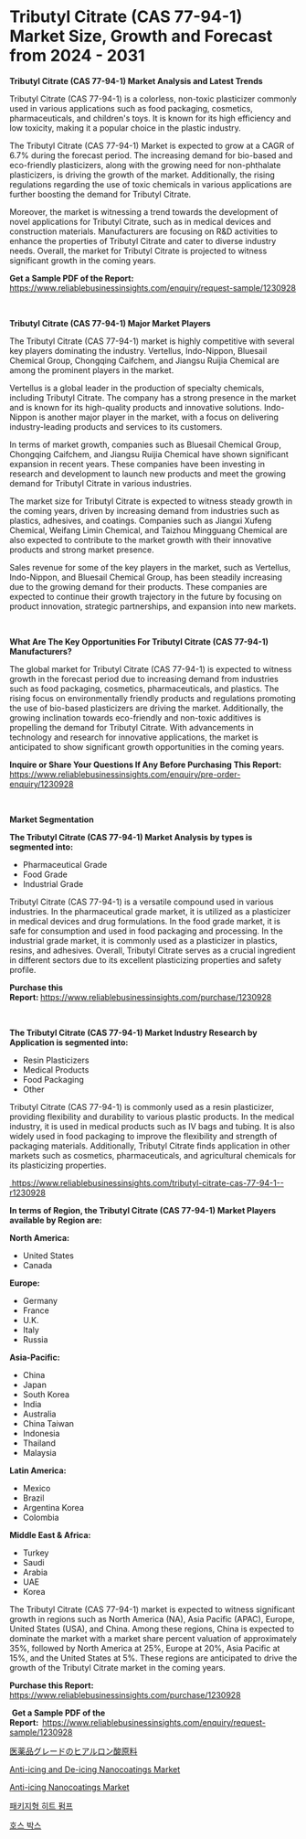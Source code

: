 <p><h1>Tributyl Citrate (CAS 77-94-1) Market Size, Growth and Forecast from 2024 - 2031</h1></p><p><strong>Tributyl Citrate (CAS 77-94-1) Market Analysis and Latest Trends</strong></p>
<p><p>Tributyl Citrate (CAS 77-94-1) is a colorless, non-toxic plasticizer commonly used in various applications such as food packaging, cosmetics, pharmaceuticals, and children's toys. It is known for its high efficiency and low toxicity, making it a popular choice in the plastic industry.</p><p>The Tributyl Citrate (CAS 77-94-1) Market is expected to grow at a CAGR of 6.7% during the forecast period. The increasing demand for bio-based and eco-friendly plasticizers, along with the growing need for non-phthalate plasticizers, is driving the growth of the market. Additionally, the rising regulations regarding the use of toxic chemicals in various applications are further boosting the demand for Tributyl Citrate.</p><p>Moreover, the market is witnessing a trend towards the development of novel applications for Tributyl Citrate, such as in medical devices and construction materials. Manufacturers are focusing on R&D activities to enhance the properties of Tributyl Citrate and cater to diverse industry needs. Overall, the market for Tributyl Citrate is projected to witness significant growth in the coming years.</p></p>
<p><strong>Get a Sample PDF of the Report:&nbsp;</strong> <a href="https://www.reliablebusinessinsights.com/enquiry/request-sample/1230928">https://www.reliablebusinessinsights.com/enquiry/request-sample/1230928</a></p>
<p>&nbsp;</p>
<p><strong>Tributyl Citrate (CAS 77-94-1) Major Market Players</strong></p>
<p><p>The Tributyl Citrate (CAS 77-94-1) market is highly competitive with several key players dominating the industry. Vertellus, Indo-Nippon, Bluesail Chemical Group, Chongqing Caifchem, and Jiangsu Ruijia Chemical are among the prominent players in the market. </p><p>Vertellus is a global leader in the production of specialty chemicals, including Tributyl Citrate. The company has a strong presence in the market and is known for its high-quality products and innovative solutions. Indo-Nippon is another major player in the market, with a focus on delivering industry-leading products and services to its customers.</p><p>In terms of market growth, companies such as Bluesail Chemical Group, Chongqing Caifchem, and Jiangsu Ruijia Chemical have shown significant expansion in recent years. These companies have been investing in research and development to launch new products and meet the growing demand for Tributyl Citrate in various industries.</p><p>The market size for Tributyl Citrate is expected to witness steady growth in the coming years, driven by increasing demand from industries such as plastics, adhesives, and coatings. Companies such as Jiangxi Xufeng Chemical, Weifang Limin Chemical, and Taizhou Mingguang Chemical are also expected to contribute to the market growth with their innovative products and strong market presence.</p><p>Sales revenue for some of the key players in the market, such as Vertellus, Indo-Nippon, and Bluesail Chemical Group, has been steadily increasing due to the growing demand for their products. These companies are expected to continue their growth trajectory in the future by focusing on product innovation, strategic partnerships, and expansion into new markets.</p></p>
<p>&nbsp;</p>
<p><strong>What Are The Key Opportunities For Tributyl Citrate (CAS 77-94-1) Manufacturers?</strong></p>
<p><p>The global market for Tributyl Citrate (CAS 77-94-1) is expected to witness growth in the forecast period due to increasing demand from industries such as food packaging, cosmetics, pharmaceuticals, and plastics. The rising focus on environmentally friendly products and regulations promoting the use of bio-based plasticizers are driving the market. Additionally, the growing inclination towards eco-friendly and non-toxic additives is propelling the demand for Tributyl Citrate. With advancements in technology and research for innovative applications, the market is anticipated to show significant growth opportunities in the coming years.</p></p>
<p><strong>Inquire or Share Your Questions If Any Before Purchasing This Report:</strong> <a href="https://www.reliablebusinessinsights.com/enquiry/pre-order-enquiry/1230928">https://www.reliablebusinessinsights.com/enquiry/pre-order-enquiry/1230928</a></p>
<p>&nbsp;</p>
<p><strong>Market Segmentation</strong></p>
<p><strong>The Tributyl Citrate (CAS 77-94-1) Market Analysis by types is segmented into:</strong></p>
<p><ul><li>Pharmaceutical Grade</li><li>Food Grade</li><li>Industrial Grade</li></ul></p>
<p><p>Tributyl Citrate (CAS 77-94-1) is a versatile compound used in various industries. In the pharmaceutical grade market, it is utilized as a plasticizer in medical devices and drug formulations. In the food grade market, it is safe for consumption and used in food packaging and processing. In the industrial grade market, it is commonly used as a plasticizer in plastics, resins, and adhesives. Overall, Tributyl Citrate serves as a crucial ingredient in different sectors due to its excellent plasticizing properties and safety profile.</p></p>
<p><strong>Purchase this Report:&nbsp;</strong><a href="https://www.reliablebusinessinsights.com/purchase/1230928">https://www.reliablebusinessinsights.com/purchase/1230928</a></p>
<p>&nbsp;</p>
<p><strong>The Tributyl Citrate (CAS 77-94-1) Market Industry Research by Application is segmented into:</strong></p>
<p><ul><li>Resin Plasticizers</li><li>Medical Products</li><li>Food Packaging</li><li>Other</li></ul></p>
<p><p>Tributyl Citrate (CAS 77-94-1) is commonly used as a resin plasticizer, providing flexibility and durability to various plastic products. In the medical industry, it is used in medical products such as IV bags and tubing. It is also widely used in food packaging to improve the flexibility and strength of packaging materials. Additionally, Tributyl Citrate finds application in other markets such as cosmetics, pharmaceuticals, and agricultural chemicals for its plasticizing properties.</p></p>
<p><a href="https://www.reliablebusinessinsights.com/tributyl-citrate-cas-77-94-1--r1230928">&nbsp;https://www.reliablebusinessinsights.com/tributyl-citrate-cas-77-94-1--r1230928</a></p>
<p><strong>In terms of Region, the Tributyl Citrate (CAS 77-94-1) Market Players available by Region are:</strong></p>
<p>
    <p> <strong> North America: </strong>
        <ul>
            <li>United States</li>
            <li>Canada</li>
        </ul>
        </p> 
    <p> <strong> Europe: </strong>
        <ul>
            <li>Germany</li>
            <li>France</li>
            <li>U.K.</li>
            <li>Italy</li>
            <li>Russia</li>
        </ul>
        </p> 
    <p> <strong> Asia-Pacific: </strong>
        <ul>
            <li>China</li>
            <li>Japan</li>
            <li>South Korea</li>
            <li>India</li>
            <li>Australia</li>
            <li>China Taiwan</li>
            <li>Indonesia</li>
            <li>Thailand</li>
            <li>Malaysia</li>
        </ul>
        </p> 
    <p> <strong> Latin America: </strong>
        <ul>
            <li>Mexico</li>
            <li>Brazil</li>
            <li>Argentina Korea</li>
            <li>Colombia</li>
        </ul>
        </p> 
    <p> <strong> Middle East & Africa: </strong>
        <ul>
            <li>Turkey</li>
            <li>Saudi</li>
            <li>Arabia</li>
            <li>UAE</li>
            <li>Korea</li>
        </ul>
    </p>
    </p>
<p><p>The Tributyl Citrate (CAS 77-94-1) market is expected to witness significant growth in regions such as North America (NA), Asia Pacific (APAC), Europe, United States (USA), and China. Among these regions, China is expected to dominate the market with a market share percent valuation of approximately 35%, followed by North America at 25%, Europe at 20%, Asia Pacific at 15%, and the United States at 5%. These regions are anticipated to drive the growth of the Tributyl Citrate market in the coming years.</p></p>
<p><strong>Purchase this Report: </strong><a href="https://www.reliablebusinessinsights.com/purchase/1230928">https://www.reliablebusinessinsights.com/purchase/1230928</a></p>
<p>&nbsp;<strong>Get a Sample PDF of the Report:&nbsp;&nbsp;</strong><a href="https://www.reliablebusinessinsights.com/enquiry/request-sample/1230928">https://www.reliablebusinessinsights.com/enquiry/request-sample/1230928</a></p>
<p><strong></strong></p>
<p><p><a href="https://github.com/DudleyFerry/Market-Research-Report-List-1/blob/main/5622859137849.md">医薬品グレードのヒアルロン酸原料</a></p><p><a href="https://github.com/riwar777/Market-Research-Report-List-1/blob/main/anti-icing-and-de-icing-nanocoatings-market.md">Anti-icing and De-icing Nanocoatings Market</a></p><p><a href="https://github.com/jahid123ahm/Market-Research-Report-List-1/blob/main/anti-icing-nanocoatings-market.md">Anti-icing Nanocoatings Market</a></p><p><a href="https://github.com/nigaleamar09/Market-Research-Report-List-1/blob/main/1503023143518.md">패키지형 히트 펌프</a></p><p><a href="https://github.com/ahmadrevanz10/Market-Research-Report-List-1/blob/main/7047523143517.md">호스 박스</a></p></p>